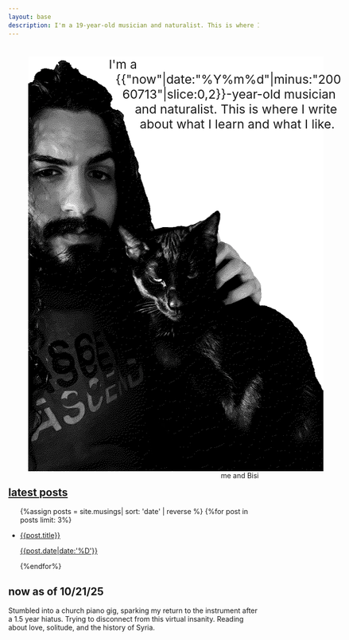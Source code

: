 ```yaml
---
layout: base
description: I'm a 19-year-old musician and naturalist. This is where I write about what I learn and what I like.
---
```

<style>
.welcome{display:inline-block;font-size:5.52vw;}
@media (min-width:692px){.welcome{font-size:1.55rem;}}
</style>
<div class="welcome"> <figure><img
src="julian-portrait.webp" fetchpriority="high" width="624" height="832" alt="Me and my black cat Bisi."
style="float:left;shape-outside:polygon(25% 0%, 32% 11%, 35% 12%, 47% 38%, 67% 35%, 82% 55%, 100% 70%, 100% 100%, 0% 100%, 0% 0%);"></figure>
I'm a
{{"now"|date:"%Y%m%d"|minus:"20060713"|slice:0,2}}-year-old
musician and naturalist. This is where I write about
what I learn and what I like.</div> <figcaption
style="float:right;">me and Bisi</figcaption>

## [latest posts](/musings.html)

<ul>
    {%assign posts = site.musings| sort: 'date' | reverse %}
    {%for post in posts limit: 3%}
    <li>
      <a class="post" href="{{post.url}}">
      <p class="mpt">{{post.title}}</p>
      <p class="subtitle pd">{{post.date|date:'%D'}}</p>
      </a>
    </li>
    {%endfor%}
</ul>

## now <span class="subtitle">as of 10/21/25</span>

Stumbled into a church piano gig, sparking my return to the instrument after a 1.5 year hiatus. Trying to disconnect from this virtual insanity. Reading about love, solitude, and the history of Syria.
